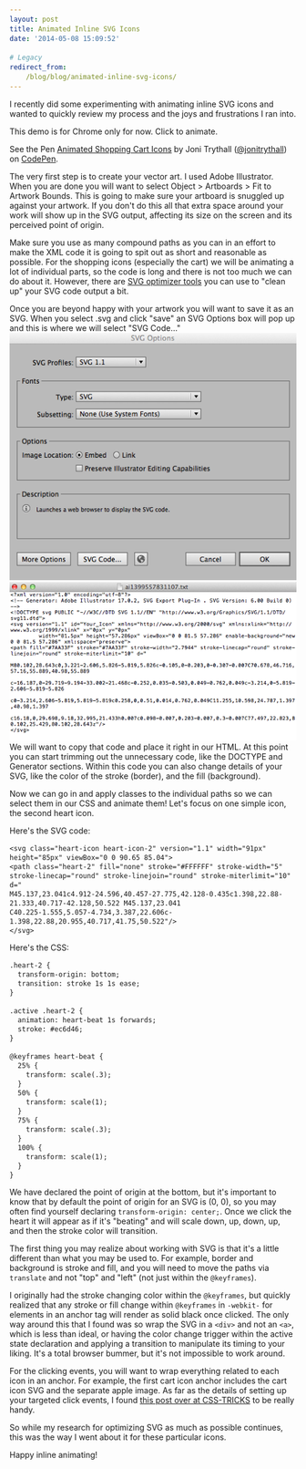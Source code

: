 ```yaml
---
layout: post
title: Animated Inline SVG Icons
date: '2014-05-08 15:09:52'

# Legacy
redirect_from:
    /blog/blog/animated-inline-svg-icons/
---
```


I recently did some experimenting with animating inline SVG icons and wanted to quickly review my process and the joys and frustrations I ran into.

This demo is for Chrome only for now. Click to animate.

<p data-height="268" data-theme-id="4899" data-slug-hash="kzcnC" data-default-tab="result" class='codepen'>See the Pen <a href='http://codepen.io/jonitrythall/pen/kzcnC/'>Animated Shopping Cart Icons</a> by Joni Trythall  (<a href='http://codepen.io/jonitrythall'>@jonitrythall</a>) on <a href='http://codepen.io'>CodePen</a>.</p>
<script async src="//codepen.io/assets/embed/ei.js"></script>

The very first step is to create your vector art. I used Adobe Illustrator. When you are done you will want to select Object > Artboards > Fit to Artwork Bounds. This is going to make sure your artboard is snuggled up against your artwork. If you don't do this all that extra space around your work will show up in the SVG output, affecting its size on the screen and its perceived point of origin.

Make sure you use as many compound paths as you can in an effort to make the XML code it is going to spit out as short and reasonable as possible. For the shopping icons (especially the cart) we will be animating a lot of individual parts, so the code is long and there is not too much we can do about it. However, there are [SVG optimizer tools](http://petercollingridge.appspot.com/svg_optimiser) you can use to "clean up" your SVG code output a bit.

Once you are beyond happy with your artwork you will want to save it as an SVG. When you select .svg and click "save" an SVG Options box will pop up and this is where we will select "SVG Code..."
![alt](/content/2014/May/Screen_Shot_2014_05_08_at_6_30_38_AM.png)
![alt](/content/2014/May/Screen_Shot_2014_05_08_at_7_03_55_AM.png)
We will want to copy that code and place it right in our HTML. At this point you can start trimming out the unnecessary code, like the DOCTYPE and Generator sections. Within this code you can also change details of your SVG, like the color of the stroke (border), and the fill (background).  

Now we can go in and apply classes to the individual paths so we can select them in our CSS and animate them! Let's focus on one simple icon, the second heart icon.

Here's the SVG code:

    <svg class="heart-icon heart-icon-2" version="1.1" width="91px" height="85px" viewBox="0 0 90.65 85.04">
    <path class="heart-2" fill="none" stroke="#FFFFFF" stroke-width="5" stroke-linecap="round" stroke-linejoin="round" stroke-miterlimit="10" d="
    M45.137,23.041c4.912-24.596,40.457-27.775,42.128-0.435c1.398,22.88-21.333,40.717-42.128,50.522 M45.137,23.041
    C40.225-1.555,5.057-4.734,3.387,22.606c-1.398,22.88,20.955,40.717,41.75,50.522"/>
	</svg>

Here's the CSS:

    .heart-2 {
      transform-origin: bottom;
      transition: stroke 1s 1s ease;
    }

    .active .heart-2 {
      animation: heart-beat 1s forwards;
      stroke: #ec6d46;
    }

    @keyframes heart-beat {
      25% {
        transform: scale(.3);
      }
      50% {
        transform: scale(1);
      }
      75% {
        transform: scale(.3);
      }
      100% {
        transform: scale(1);
      }
    }

We have declared the point of origin at the bottom, but it's important to know that by default the point of origin for an SVG is (0, 0), so you may often find yourself declaring `transform-origin: center;`. Once we click the heart it will appear as if it's "beating" and will scale down, up, down, up, and then the stroke color will transition.

The first thing you may realize about working with SVG is that it's a little different than what you may be used to. For example, border and background is stroke and fill, and you will need to move the paths via `translate` and not "top" and "left" (not just within the `@keyframes`).

I originally had the stroke changing color within the `@keyframes`, but quickly realized that any stroke or fill change within `@keyframes` in `-webkit-` for elements in an anchor tag will render as solid black once clicked. The only way around this that I found was so wrap the SVG in a `<div>` and not an `<a>`, which is less than ideal, or having the color change trigger within the active state declaration and applying a transition to manipulate its timing to your liking. It's a total browser bummer, but it's not impossible to work around.

For the clicking events, you will want to wrap everything related to each icon in an anchor. For example, the first cart icon anchor includes the cart icon SVG and the separate apple image. As far as the details of setting up your targeted click events, I found [this post over at CSS-TRICKS](http://css-tricks.com/links-inline-svg-staying-target-events/) to be really handy.

So while my research for optimizing SVG as much as possible continues, this was the way I went about it for these particular icons.

Happy inline animating!
